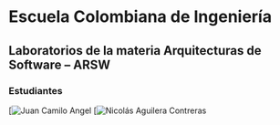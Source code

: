 # Escuela Colombiana de Ingeniería
## Laboratorios de la materia Arquitecturas de Software – ARSW

### Estudiantes

  [![Juan Camilo Angel](https://github.com/juancamilo399)
  [![Nicolás Aguilera Contreras](https://github.com/NicolasAguilera9906)
